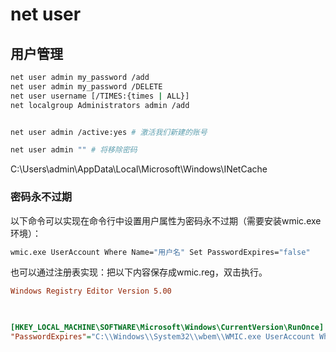 # net user


## 用户管理

``` bash
net user admin my_password /add
net user admin my_password /DELETE
net user username [/TIMES:{times | ALL}]
net localgroup Administrators admin /add


net user admin /active:yes # 激活我们新建的账号

net user admin "" # 将移除密码

```


C:\Users\admin\AppData\Local\Microsoft\Windows\INetCache


### 密码永不过期

以下命令可以实现在命令行中设置用户属性为密码永不过期（需要安装wmic.exe环境）：
``` bash
wmic.exe UserAccount Where Name="用户名" Set PasswordExpires="false"
```
 

也可以通过注册表实现：把以下内容保存成wmic.reg，双击执行。

 
``` ini
Windows Registry Editor Version 5.00

 

[HKEY_LOCAL_MACHINE\SOFTWARE\Microsoft\Windows\CurrentVersion\RunOnce]
"PasswordExpires"="C:\\Windows\\System32\\wbem\\WMIC.exe UserAccount Where Name='SX' Set PasswordExpires=false"
```